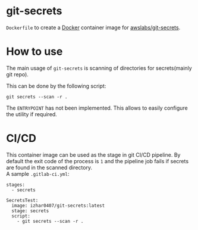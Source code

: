 # git-secrets

`Dockerfile` to create a [Docker](https://www.docker.com/) container image for [awslabs/git-secrets](https://github.com/awslabs/git-secrets).

# How to use

The main usage of `git-secrets` is scanning of directories for secrets(mainly git repo).  

This can be done by the following script:
```
git secrets --scan -r .
```
The `ENTRYPOINT` has not been implemented. This allows to easily configure the utility if required.

# CI/CD
This container image can be used as the stage in git CI/CD pipeline. By default the exit code of the process is `1`  and the pipeline job fails if secrets are found in the scanned directory.  
A sample `.gitlab-ci.yml`:

```
stages:
  - secrets

SecretsTest:
  image: izhar0407/git-secrets:latest
  stage: secrets
  script:
    - git secrets --scan -r .
```